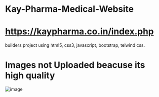 # Kay-Pharma-Medical-Website
# https://kaypharma.co.in/index.php
builders project using html5, css3, javascript, bootstrap, telwind css.
# Images not Uploaded beacuse its high quality
![image](https://github.com/user-attachments/assets/ef566194-f15b-41a1-a15e-22ba916bc079)

